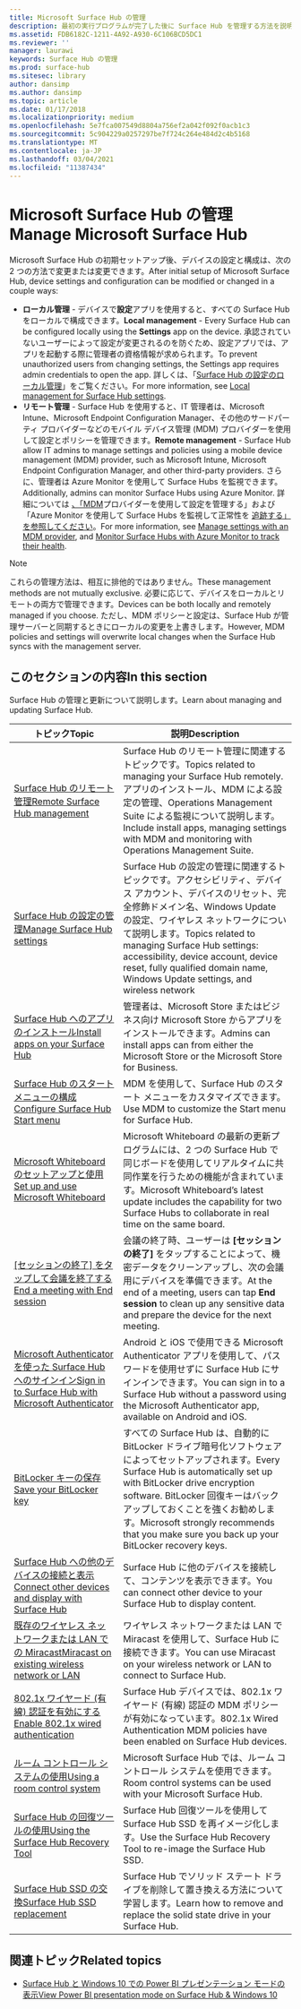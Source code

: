 ```yaml
---
title: Microsoft Surface Hub の管理
description: 最初の実行プログラムが完了した後に Surface Hub を管理する方法を説明します。
ms.assetid: FDB6182C-1211-4A92-A930-6C106BCD5DC1
ms.reviewer: ''
manager: laurawi
keywords: Surface Hub の管理
ms.prod: surface-hub
ms.sitesec: library
author: dansimp
ms.author: dansimp
ms.topic: article
ms.date: 01/17/2018
ms.localizationpriority: medium
ms.openlocfilehash: 5e7fca007549d8804a756ef2a042f092f0acb1c3
ms.sourcegitcommit: 5c904229a0257297be7f724c264e484d2c4b5168
ms.translationtype: MT
ms.contentlocale: ja-JP
ms.lasthandoff: 03/04/2021
ms.locfileid: "11387434"
---
```

# <a name="manage-microsoft-surface-hub"></a><span data-ttu-id="6a4f5-104">Microsoft Surface Hub の管理</span><span class="sxs-lookup"><span data-stu-id="6a4f5-104">Manage Microsoft Surface Hub</span></span>

<span data-ttu-id="6a4f5-105">Microsoft Surface Hub の初期セットアップ後、デバイスの設定と構成は、次の 2 つの方法で変更または変更できます。</span><span class="sxs-lookup"><span data-stu-id="6a4f5-105">After initial setup of Microsoft Surface Hub, device settings and configuration can be modified or changed in a couple ways:</span></span>

- <span data-ttu-id="6a4f5-106">**ローカル管理** - デバイスで**設定**アプリを使用すると、すべての Surface Hub をローカルで構成できます。</span><span class="sxs-lookup"><span data-stu-id="6a4f5-106">**Local management** - Every Surface Hub can be configured locally using the **Settings** app on the device.</span></span> <span data-ttu-id="6a4f5-107">承認されていないユーザーによって設定が変更されるのを防ぐため、設定アプリでは、アプリを起動する際に管理者の資格情報が求められます。</span><span class="sxs-lookup"><span data-stu-id="6a4f5-107">To prevent unauthorized users from changing settings, the Settings app requires admin credentials to open the app.</span></span> <span data-ttu-id="6a4f5-108">詳しくは、「[Surface Hub の設定のローカル管理](local-management-surface-hub-settings.md)」をご覧ください。</span><span class="sxs-lookup"><span data-stu-id="6a4f5-108">For more information, see [Local management for Surface Hub settings](local-management-surface-hub-settings.md).</span></span>
- <span data-ttu-id="6a4f5-109">**リモート管理** - Surface Hub を使用すると、IT 管理者は、Microsoft Intune、Microsoft Endpoint Configuration Manager、その他のサードパーティ プロバイダーなどのモバイル デバイス管理 (MDM) プロバイダーを使用して設定とポリシーを管理できます。</span><span class="sxs-lookup"><span data-stu-id="6a4f5-109">**Remote management** - Surface Hub allow IT admins to manage settings and policies using a mobile device management (MDM) provider, such as Microsoft Intune, Microsoft Endpoint Configuration Manager, and other third-party providers.</span></span> <span data-ttu-id="6a4f5-110">さらに、管理者は Azure Monitor を使用して Surface Hubs を監視できます。</span><span class="sxs-lookup"><span data-stu-id="6a4f5-110">Additionally, admins can monitor Surface Hubs using Azure Monitor.</span></span>  <span data-ttu-id="6a4f5-111">詳細については [、「MDM](manage-settings-with-mdm-for-surface-hub.md)プロバイダーを使用して設定を管理する」および「Azure Monitor を使用して Surface Hubs を監視して正常性を [追跡する」を参照してください](https://docs.microsoft.com/azure/azure-monitor/insights/surface-hubs)。</span><span class="sxs-lookup"><span data-stu-id="6a4f5-111">For more information, see [Manage settings with an MDM provider](manage-settings-with-mdm-for-surface-hub.md), and [Monitor Surface Hubs with Azure Monitor to track their health](https://docs.microsoft.com/azure/azure-monitor/insights/surface-hubs).</span></span> 

> [!NOTE]
> <span data-ttu-id="6a4f5-112">これらの管理方法は、相互に排他的ではありません。</span><span class="sxs-lookup"><span data-stu-id="6a4f5-112">These management methods are not mutually exclusive.</span></span> <span data-ttu-id="6a4f5-113">必要に応じて、デバイスをローカルとリモートの両方で管理できます。</span><span class="sxs-lookup"><span data-stu-id="6a4f5-113">Devices can be both locally and remotely managed if you choose.</span></span> <span data-ttu-id="6a4f5-114">ただし、MDM ポリシーと設定は、Surface Hub が管理サーバーと同期するときにローカルの変更を上書きします。</span><span class="sxs-lookup"><span data-stu-id="6a4f5-114">However, MDM policies and settings will overwrite local changes when the Surface Hub syncs with the management server.</span></span> 

## <a name="in-this-section"></a><span data-ttu-id="6a4f5-115">このセクションの内容</span><span class="sxs-lookup"><span data-stu-id="6a4f5-115">In this section</span></span>

<span data-ttu-id="6a4f5-116">Surface Hub の管理と更新について説明します。</span><span class="sxs-lookup"><span data-stu-id="6a4f5-116">Learn about managing and updating Surface Hub.</span></span>

| <span data-ttu-id="6a4f5-117">トピック</span><span class="sxs-lookup"><span data-stu-id="6a4f5-117">Topic</span></span> | <span data-ttu-id="6a4f5-118">説明</span><span class="sxs-lookup"><span data-stu-id="6a4f5-118">Description</span></span> |
| ----- | ----------- |
| [<span data-ttu-id="6a4f5-119">Surface Hub のリモート管理</span><span class="sxs-lookup"><span data-stu-id="6a4f5-119">Remote Surface Hub management</span></span>](remote-surface-hub-management.md) |<span data-ttu-id="6a4f5-120">Surface Hub のリモート管理に関連するトピックです。</span><span class="sxs-lookup"><span data-stu-id="6a4f5-120">Topics related to managing your Surface Hub remotely.</span></span> <span data-ttu-id="6a4f5-121">アプリのインストール、MDM による設定の管理、Operations Management Suite による監視について説明します。</span><span class="sxs-lookup"><span data-stu-id="6a4f5-121">Include install apps, managing settings with MDM and monitoring with Operations Management Suite.</span></span> |
| [<span data-ttu-id="6a4f5-122">Surface Hub の設定の管理</span><span class="sxs-lookup"><span data-stu-id="6a4f5-122">Manage Surface Hub settings</span></span>](manage-surface-hub-settings.md) |<span data-ttu-id="6a4f5-123">Surface Hub の設定の管理に関連するトピックです。アクセシビリティ、デバイス アカウント、デバイスのリセット、完全修飾ドメイン名、Windows Update の設定、ワイヤレス ネットワークについて説明します。</span><span class="sxs-lookup"><span data-stu-id="6a4f5-123">Topics related to managing Surface Hub settings: accessibility, device account, device reset, fully qualified domain name, Windows Update settings, and wireless network</span></span> |
| [<span data-ttu-id="6a4f5-124">Surface Hub へのアプリのインストール</span><span class="sxs-lookup"><span data-stu-id="6a4f5-124">Install apps on your Surface Hub</span></span>]( https://technet.microsoft.com/itpro/surface-hub/install-apps-on-surface-hub) | <span data-ttu-id="6a4f5-125">管理者は、Microsoft Store またはビジネス向け Microsoft Store からアプリをインストールできます。</span><span class="sxs-lookup"><span data-stu-id="6a4f5-125">Admins can install apps can from either the Microsoft Store or the Microsoft Store for Business.</span></span>|
[<span data-ttu-id="6a4f5-126">Surface Hub のスタート メニューの構成</span><span class="sxs-lookup"><span data-stu-id="6a4f5-126">Configure Surface Hub Start menu</span></span>](surface-hub-start-menu.md) | <span data-ttu-id="6a4f5-127">MDM を使用して、Surface Hub のスタート メニューをカスタマイズできます。</span><span class="sxs-lookup"><span data-stu-id="6a4f5-127">Use MDM to customize the Start menu for Surface Hub.</span></span>
| [<span data-ttu-id="6a4f5-128">Microsoft Whiteboard のセットアップと使用</span><span class="sxs-lookup"><span data-stu-id="6a4f5-128">Set up and use Microsoft Whiteboard</span></span>](whiteboard-collaboration.md)  | <span data-ttu-id="6a4f5-129">Microsoft Whiteboard の最新の更新プログラムには、2 つの Surface Hub で同じボードを使用してリアルタイムに共同作業を行うための機能が含まれています。</span><span class="sxs-lookup"><span data-stu-id="6a4f5-129">Microsoft Whiteboard’s latest update includes the capability for two Surface Hubs to collaborate in real time on the same board.</span></span>   |
| [<span data-ttu-id="6a4f5-130">[セッションの終了] をタップして会議を終了する</span><span class="sxs-lookup"><span data-stu-id="6a4f5-130">End a meeting with End session</span></span>](https://technet.microsoft.com/itpro/surface-hub/finishing-your-surface-hub-meeting) | <span data-ttu-id="6a4f5-131">会議の終了時、ユーザーは **[セッションの終了]** をタップすることによって、機密データをクリーンアップし、次の会議用にデバイスを準備できます。</span><span class="sxs-lookup"><span data-stu-id="6a4f5-131">At the end of a meeting, users can tap **End session** to clean up any sensitive data and prepare the device for the next meeting.</span></span>|
| [<span data-ttu-id="6a4f5-132">Microsoft Authenticator を使った Surface Hub へのサインイン</span><span class="sxs-lookup"><span data-stu-id="6a4f5-132">Sign in to Surface Hub with Microsoft Authenticator</span></span>](surface-hub-authenticator-app.md) | <span data-ttu-id="6a4f5-133">Android と iOS で使用できる Microsoft Authenticator アプリを使用して、パスワードを使用せずに Surface Hub にサインインできます。</span><span class="sxs-lookup"><span data-stu-id="6a4f5-133">You can sign in to a Surface Hub without a password using the Microsoft Authenticator app, available on Android and iOS.</span></span>   |
| [<span data-ttu-id="6a4f5-134">BitLocker キーの保存</span><span class="sxs-lookup"><span data-stu-id="6a4f5-134">Save your BitLocker key</span></span>](https://technet.microsoft.com/itpro/surface-hub/save-bitlocker-key-surface-hub) | <span data-ttu-id="6a4f5-135">すべての Surface Hub は、自動的に BitLocker ドライブ暗号化ソフトウェアによってセットアップされます。</span><span class="sxs-lookup"><span data-stu-id="6a4f5-135">Every Surface Hub is automatically set up with BitLocker drive encryption software.</span></span> <span data-ttu-id="6a4f5-136">BitLocker 回復キーはバックアップしておくことを強くお勧めします。</span><span class="sxs-lookup"><span data-stu-id="6a4f5-136">Microsoft strongly recommends that you make sure you back up your BitLocker recovery keys.</span></span>|
| [<span data-ttu-id="6a4f5-137">Surface Hub への他のデバイスの接続と表示</span><span class="sxs-lookup"><span data-stu-id="6a4f5-137">Connect other devices and display with Surface Hub</span></span>](https://technet.microsoft.com/itpro/surface-hub/connect-and-display-with-surface-hub) | <span data-ttu-id="6a4f5-138">Surface Hub に他のデバイスを接続して、コンテンツを表示できます。</span><span class="sxs-lookup"><span data-stu-id="6a4f5-138">You can connect other device to your Surface Hub to display content.</span></span>|
| [<span data-ttu-id="6a4f5-139">既存のワイヤレス ネットワークまたは LAN での Miracast</span><span class="sxs-lookup"><span data-stu-id="6a4f5-139">Miracast on existing wireless network or LAN</span></span>](miracast-over-infrastructure.md) | <span data-ttu-id="6a4f5-140">ワイヤレス ネットワークまたは LAN で Miracast を使用して、Surface Hub に接続できます。</span><span class="sxs-lookup"><span data-stu-id="6a4f5-140">You can use Miracast on your wireless network or LAN to connect to Surface Hub.</span></span> |
 [<span data-ttu-id="6a4f5-141">802.1x ワイヤード (有線) 認証を有効にする</span><span class="sxs-lookup"><span data-stu-id="6a4f5-141">Enable 802.1x wired authentication</span></span>](enable-8021x-wired-authentication.md) | <span data-ttu-id="6a4f5-142">Surface Hub デバイスでは、802.1x ワイヤード (有線) 認証の MDM ポリシーが有効になっています。</span><span class="sxs-lookup"><span data-stu-id="6a4f5-142">802.1x Wired Authentication MDM policies have been enabled on Surface Hub devices.</span></span> 
| [<span data-ttu-id="6a4f5-143">ルーム コントロール システムの使用</span><span class="sxs-lookup"><span data-stu-id="6a4f5-143">Using a room control system</span></span>](https://technet.microsoft.com/itpro/surface-hub/use-room-control-system-with-surface-hub) | <span data-ttu-id="6a4f5-144">Microsoft Surface Hub では、ルーム コントロール システムを使用できます。</span><span class="sxs-lookup"><span data-stu-id="6a4f5-144">Room control systems can be used with your Microsoft Surface Hub.</span></span>|
[<span data-ttu-id="6a4f5-145">Surface Hub の回復ツールの使用</span><span class="sxs-lookup"><span data-stu-id="6a4f5-145">Using the Surface Hub Recovery Tool</span></span>](surface-hub-recovery-tool.md) | <span data-ttu-id="6a4f5-146">Surface Hub 回復ツールを使用して Surface Hub SSD を再イメージ化します。</span><span class="sxs-lookup"><span data-stu-id="6a4f5-146">Use the Surface Hub Recovery Tool to re-image the Surface Hub SSD.</span></span>
[<span data-ttu-id="6a4f5-147">Surface Hub SSD の交換</span><span class="sxs-lookup"><span data-stu-id="6a4f5-147">Surface Hub SSD replacement</span></span>](surface-hub-ssd-replacement.md) | <span data-ttu-id="6a4f5-148">Surface Hub でソリッド ステート ドライブを削除して置き換える方法について学習します。</span><span class="sxs-lookup"><span data-stu-id="6a4f5-148">Learn how to remove and replace the solid state drive in your Surface Hub.</span></span>

## <a name="related-topics"></a><span data-ttu-id="6a4f5-149">関連トピック</span><span class="sxs-lookup"><span data-stu-id="6a4f5-149">Related topics</span></span>

- [<span data-ttu-id="6a4f5-150">Surface Hub と Windows 10 での Power BI プレゼンテーション モードの表示</span><span class="sxs-lookup"><span data-stu-id="6a4f5-150">View Power BI presentation mode on Surface Hub & Windows 10</span></span>](https://powerbi.microsoft.com/documentation/powerbi-mobile-win10-app-presentation-mode/)
